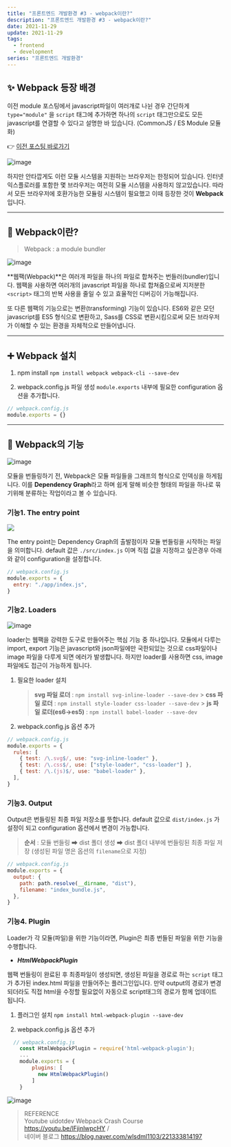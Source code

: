 ```yaml
---
title: "프론트엔드 개발환경 #3 - webpack이란?"
description: "프론트엔드 개발환경 #3 - webpack이란?"
date: 2021-11-29
update: 2021-11-29
tags:
  - frontend
  - development
series: "프론트엔드 개발환경"
---
```


## ✨ Webpack 등장 배경

이전 module 포스팅에서 javascript파일이 여러개로 나뉜 경우 간단하게 `type="module"` 을 `script` 태그에 추가하면 하나의 `script` 태그만으로도 모든 javascript를 연결할 수 있다고 설명한 바 있습니다. (CommonJS / ES Module 모듈화)

👉 [이전 포스팅 바로가기 ](https://devjoylee.github.io/dev-module)

![image](https://images.velog.io/images/joyact/post/dfabe050-6ecc-4706-9e40-208164cb5621/image.png)

하지만 안타깝게도 이런 모듈 시스템을 지원하는 브라우저는 한정되어 있습니다. 인터넷 익스플로러를 포함한 몇 브라우저는 여전히 모듈 시스템을 사용하지 않고있습니다. 따라서 모든 브라우저에 호환가능한 모듈링 시스템이 필요했고 이때 등장한 것이 **Webpack** 입니다.

---

## 🧐 Webpack이란?

> Webpack : a module bundler

![image](https://images.velog.io/images/joyact/post/d47c7828-ea1a-4844-bf88-d950f185899c/image.png)

**웹팩(Webpack)**은 여러개 파일을 하나의 파일로 합쳐주는 번들러(bundler)입니다. 웹팩을 사용하면 여러개의 javascript 파일을 하나로 합쳐줌으로써 지저분한 `<script>` 태그의 반복 사용을 줄일 수 있고 효율적인 디버깅이 가능해집니다.

또 다른 웹팩의 기능으로는 변환(transforming) 기능이 있습니다. ES6와 같은 모던 javascript를 ES5 형식으로 변환하고, Sass를 CSS로 변환시킴으로써 모든 브라우저가 이해할 수 있는 환경을 자체적으로 만들어냅니다.

---

## ➕ Webpack 설치

1. npm install
   `npm install webpack webpack-cli --save-dev`

2. webpack.config.js 파일 생성
   `module.exports` 내부에 필요한 configuration 옵션을 추가합니다.

```javascript
// webpack.config.js
module.exports = {}
```

---

## 🚀 Webpack의 기능

![image](https://images.velog.io/images/joyact/post/835b56bd-c22f-4fdf-b49f-57559b59a90d/Full-Stack-Introduction-to-Webpack.docx-2.jpg)

모듈을 번들링하기 전, Webpack은 모듈 파일들을 그래프의 형식으로 인덱싱을 하게됩니다. 이를 **Dependency Graph**라고 하며 쉽게 말해 비슷한 형태의 파일을 하나로 묶기위해 분류하는 작업이라고 볼 수 있습니다.
<br />

### 기능1. The entry point

![](https://images.velog.io/images/joyact/post/2afea557-9875-4a91-ac40-94117260cc6a/image.png)

The entry point는 Dependency Graph의 출발점이자 모듈 번들링을 시작하는 파일을 의미합니다. default 값은 `./src/index.js` 이며 직접 값을 지정하고 싶은경우 아래와 같이 configuration을 설정합니다.

```javascript
// webpack.config.js
module.exports = {
  entry: "./app/index.js",
}
```

### 기능2. Loaders

![image](https://images.velog.io/images/joyact/post/877e8797-5b3d-490e-9076-b428a968acf8/image.png)

loader는 웹팩을 강력한 도구로 만들어주는 핵심 기능 중 하나입니다. 모듈에서 다루는 import, export 기능은 javascript와 json파일에만 국한되있는 것으로 css파일이나 image 파일을 다루게 되면 에러가 발생합니다. 하지만 loader를 사용하면 css, image 파일에도 접근이 가능하게 됩니다.

1. 필요한 loader 설치

   > **svg 파일 로더** : `npm install svg-inline-loader --save-dev` > **css 파일 로더** : `npm install style-loader css-loader --save-dev` > **js 파일 로더(es6->es5)** : `npm install babel-loader --save-dev`

2. webpack.config.js 옵션 추가

```javascript
// webpack.config.js
module.exports = {
  rules: [
    { test: /\.svg$/, use: "svg-inline-loader" },
    { test: /\.css$/, use: ["style-loader", "css-loader"] },
    { test: /\.(js)$/, use: "babel-loader" },
  ],
}
```

### 기능3. Output

Output은 번들링된 최종 파일 저장소를 뜻합니다. default 값으로 `dist/index.js` 가 설정이 되고 configuration 옵션에서 변경이 가능합니다.

> **순서** : 모듈 번들링 ➡ dist 폴더 생성 ➡ dist 폴더 내부에 번들링된 최종 파일 저장
> (생성된 파일 명은 옵션의 `filename`으로 지정)

```javascript
// webpack.config.js
module.exports = {
  output: {
    path: path.resolve(__dirname, "dist"),
    filename: "index_bundle.js",
  },
}
```

### 기능4. Plugin

Loader가 각 모듈(파일)을 위한 기능이라면, Plugin은 최종 번들된 파일을 위한 기능을 수행합니다.

- _**HtmlWebpackPlugin**_

웹팩 번들링이 완료된 후 최종파일이 생성되면, 생성된 파일을 경로로 하는 `script` 태그가 추가된 index.html 파일을 만들어주는 플러그인입니다. 만약 output의 경로가 변경되더라도 직접 html을 수정할 필요없이 자동으로 script태그의 경로가 함께 업데이트 됩니다.

1. 플러그인 설치
   `npm install html-webpack-plugin --save-dev`

2. webpack.config.js 옵션 추가

```javascript
  // webpack.config.js
	const HtmlWebpackPlugin = require('html-webpack-plugin');
	...
	module.exports = {
    	plugins: [
          new HtmlWebpackPlugin()
        ]
    }
```

![image](https://images.velog.io/images/joyact/post/ebea04b9-b261-4f62-911d-79da4c2a7635/image.png)

> REFERENCE <br /> Youtube uidotdev Webpack Crash Course https://youtu.be/lFjinlwpcHY / <br /> 네이버 블로그 https://blog.naver.com/wlsdml1103/221333814197
